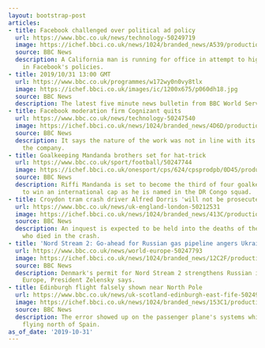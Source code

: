 ```yaml
---
layout: bootstrap-post
articles:
- title: Facebook challenged over political ad policy
  url: https://www.bbc.co.uk/news/technology-50249719
  image: https://ichef.bbci.co.uk/news/1024/branded_news/A539/production/_109479224_mediaitem109479220.jpg
  source: BBC News
  description: A California man is running for office in attempt to highlight flaws
    in Facebook's policies.
- title: 2019/10/31 13:00 GMT
  url: https://www.bbc.co.uk/programmes/w172wy0n0vy8tlx
  image: https://ichef.bbci.co.uk/images/ic/1200x675/p060dh18.jpg
  source: BBC News
  description: The latest five minute news bulletin from BBC World Service.
- title: Facebook moderation firm Cognizant quits
  url: https://www.bbc.co.uk/news/technology-50247540
  image: https://ichef.bbci.co.uk/news/1024/branded_news/4D6D/production/_103712891_mediaitem103712890.jpg
  source: BBC News
  description: It says the nature of the work was not in line with its vision for
    the company.
- title: Goalkeeping Mandanda brothers set for hat-trick
  url: https://www.bbc.co.uk/sport/football/50247744
  image: https://ichef.bbci.co.uk/onesport/cps/624/cpsprodpb/0D45/production/_109479330_631099998.jpg
  source: BBC News
  description: Riffi Mandanda is set to become the third of four goalkeeping brothers
    to win an international cap as he is named in the DR Congo squad.
- title: Croydon tram crash driver Alfred Dorris 'will not be prosecuted'
  url: https://www.bbc.co.uk/news/uk-england-london-50212531
  image: https://ichef.bbci.co.uk/news/1024/branded_news/413C/production/_95700761_crash1.jpg
  source: BBC News
  description: An inquest is expected to be held into the deaths of the seven people
    who died in the crash.
- title: 'Nord Stream 2: Go-ahead for Russian gas pipeline angers Ukraine'
  url: https://www.bbc.co.uk/news/world-europe-50247793
  image: https://ichef.bbci.co.uk/news/1024/branded_news/12C2F/production/_109474867_hi056544657.jpg
  source: BBC News
  description: Denmark's permit for Nord Stream 2 strengthens Russian influence in
    Europe, President Zelensky says.
- title: Edinburgh flight falsely shown near North Pole
  url: https://www.bbc.co.uk/news/uk-scotland-edinburgh-east-fife-50249200
  image: https://ichef.bbci.co.uk/news/1024/branded_news/153C1/production/_109477968_boeing.jpg
  source: BBC News
  description: The error showed up on the passenger plane's systems while it was actually
    flying north of Spain.
as_of_date: '2019-10-31'
---
```


